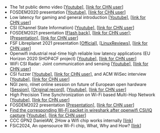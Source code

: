 - The 1st public demo video [[Youtube](https://youtu.be/NpjEaszd5u4)], [[link for CHN user](https://www.zhihu.com/zvideo/1280659393378041856)]
- FOSDEM2020 presentation [[Youtube](https://youtu.be/Mq48cGthk7M)], [[link for CHN user](https://www.zhihu.com/zvideo/1280673506397425664)]
- Low latency for gaming and general introduction [[Youtube](https://youtu.be/Notn9X482LI)], [[link for CHN user](https://www.zhihu.com/zvideo/1273823153371385856)]
- CSI (Channel State Information) [[Youtube](https://youtu.be/DanB1ClVamU)], [[link for CHN user](https://www.zhihu.com/zvideo/1297662571618148352)]
- FOSDEM2021 presentation [[Flash back](https://twitter.com/jxjputaoshu/status/1358462741703491584?s=20)], [[link for CHN user](https://www.zhihu.com/zvideo/1340748826311974912)]; [[Presentation](https://video.fosdem.org/2021/D.radio/fsr_openwifi_opensource_wifi_chip.webm)], [[link for CHN user](https://www.zhihu.com/zvideo/1345036055104360448)]
- FSF Libreplanet 2021 presentation [[Official](https://media.libreplanet.org/u/libreplanet/m/openwifi-project-the-dawn-of-the-free-libre-wifi-chip/)], [[LinuxReviews](https://linuxreviews.org/Openwifi_project:_The_dawn_of_the_free/libre_WiFi_chip)], [[link for CHN user](https://www.zhihu.com/zvideo/1373649688906883072)]
- Openwifi industrial real-time high reliable low latency applications (EU Horizon 2020 SHOP4CF project) [[Youtube](https://youtu.be/p7zkkdMvPNc)], [[link for CHN user](https://www.zhihu.com/zvideo/1378413483944538113)]
- WiFi CSI Radar: Joint communication and sensing [[Youtube](https://youtu.be/PUwpJuHZDhg)], [[link for CHN user](https://www.bilibili.com/video/BV1a94y1W7XL/?share_source=copy_web&vd_source=587e4ed61021396d31fd3a09c077969f)]
- CSI fuzzer [[Youtube](https://youtu.be/aOPYwT77Qdw)], [[link for CHN user](https://www.zhihu.com/zvideo/1378409348163506177)], and ACM WiSec interview [[Youtube](https://youtu.be/ZOCV78aTaQg)], [[link for CHN user](https://www.bilibili.com/video/BV1Mo4y1C76t?share_source=copy_web)]
- NGI zero, nlnet online session on future of European open hardware [[Session](https://nlnet.nl/news/2021/20210507-NGI-Zero-workshop-open-hardware.html)], [[Original record](https://archive.org/details/ngiforum-open-hardware-workshop-ngizero)], [[Youtube](https://youtu.be/m9Tw5VuHAfk)], [[link for CHN user](https://www.zhihu.com/zvideo/1379302398096285696)]
- High Precision Time Synchronization on Wi-Fi based Multi-Hop Network [[Youtube](https://youtu.be/m5ryRArbdC8)], [[link for CHN user](https://www.zhihu.com/zvideo/1418222775224492032)]
- FOSDEM2022 presentation [[Presentation](https://video.fosdem.org/2022/D.radio/radio_openwifi.webm)], [[link for CHN user](https://www.bilibili.com/video/BV12b4y1j7YK?share_source=copy_web)]
- [Find the corresponding Wi-Fi packet in wireshark after openwifi CSI/IQ capture](https://github.com/open-sdr/openwifi/discussions/344) [[Youtube](https://youtu.be/iiiINz7XTGA)], [[link for CHN user](https://www.bilibili.com/video/BV13w411Y7GX/?share_source=copy_web&vd_source=587e4ed61021396d31fd3a09c077969f)]
- CCC GPN2 DanielAW, 2How a Wifi chip works internally [[link](https://media.ccc.de/v/gpn22-380-how-a-wifi-chip-works-internally)]
- FSiC2024, An opensource Wi-Fi chip, What, Why and How? [[link](https://wiki.f-si.org/index.php?title=An_opensource_Wi-Fi_chip,_What,_Why_and_How%3F)]
